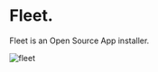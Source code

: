 # Fleet.
Fleet is an Open Source App installer.


![fleet](https://user-images.githubusercontent.com/96053222/198188550-83759d06-52b9-4e33-a6f0-fca9f3a89339.png)
